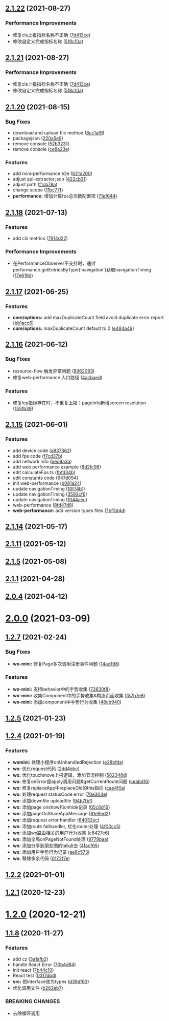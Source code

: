 ## [2.1.22](https://github.com/clouDr-f2e/mitojs/compare/v2.1.20...v2.1.22) (2021-08-27)


### Performance Improvements

* 修复cls上报指标名称不正确 ([7d413ce](https://github.com/clouDr-f2e/mitojs/commit/7d413ce673bb18cf7eb0285793f940ef2ea55640))
* 修改自定义完成指标名称 ([5f8c10a](https://github.com/clouDr-f2e/mitojs/commit/5f8c10a1b3f4b74f76c0f147cc30a41f6dd2ab46))



## [2.1.21](https://github.com/clouDr-f2e/mitojs/compare/v2.1.20...v2.1.22) (2021-08-27)


### Performance Improvements

* 修复cls上报指标名称不正确 ([7d413ce](https://github.com/clouDr-f2e/mitojs/commit/7d413ce673bb18cf7eb0285793f940ef2ea55640))
* 修改自定义完成指标名称 ([5f8c10a](https://github.com/clouDr-f2e/mitojs/commit/5f8c10a1b3f4b74f76c0f147cc30a41f6dd2ab46))



## [2.1.20](https://github.com/clouDr-f2e/mitojs/compare/v2.1.18...v2.1.20) (2021-08-15)


### Bug Fixes

* download and upload file method ([8cc1af9](https://github.com/clouDr-f2e/mitojs/commit/8cc1af9b8e17f7b281a21008f7ea39ab88805b09))
* packagejson ([220a5e9](https://github.com/clouDr-f2e/mitojs/commit/220a5e995a7401650a7f35f1d1b17fa63b58f73e))
* remove console ([52b3231](https://github.com/clouDr-f2e/mitojs/commit/52b3231789382e9d62197c4e6b675c5b48335fa9))
* remove console ([ce8a23e](https://github.com/clouDr-f2e/mitojs/commit/ce8a23e98723d2fec3e90f4744c0c6d0c5fcb13c))


### Features

* add mini-performance e2e ([621d200](https://github.com/clouDr-f2e/mitojs/commit/621d200096aff03e249c94a8c532a166f77359ea))
* adjust api-extractor.json ([422cb31](https://github.com/clouDr-f2e/mitojs/commit/422cb3172742ba50f7b3c4d240ee068dc15541c4))
* adjust path ([f1cb78a](https://github.com/clouDr-f2e/mitojs/commit/f1cb78a6025723e8c353a5ad7a8ce5e98f2db556))
* change scope ([11bc77f](https://github.com/clouDr-f2e/mitojs/commit/11bc77f03b1ec89d0350a8da321c3d8fe9412d12))
* **performance:** 增加计算fps总次数配置项 ([71ef644](https://github.com/clouDr-f2e/mitojs/commit/71ef6444bb278e73dcce33b7f5433b9b318a1e33))



## [2.1.18](https://github.com/clouDr-f2e/mitojs/compare/v2.1.17...v2.1.18) (2021-07-13)


### Features

* add cls metrics ([7914d22](https://github.com/clouDr-f2e/mitojs/commit/7914d22188435fa42df8267b16b192ea6ad0b55b))


### Performance Improvements

* 在PerformanceObserver不支持时，通过performance.getEntriesByType('navigation')获取navigationTiming ([17e619d](https://github.com/clouDr-f2e/mitojs/commit/17e619dbef1903741c86784d93be0a126c1f8d9c))



## [2.1.17](https://github.com/clouDr-f2e/mitojs/compare/v2.1.16...v2.1.17) (2021-06-25)


### Features

* **core/options:** add maxDuplicateCount field avoid duplicate error report ([bb1acc6](https://github.com/clouDr-f2e/mitojs/commit/bb1acc6f263e70710adac21773925477d899d8f7))
* **core/options:** maxDuplicateCount default to 2 ([e484a49](https://github.com/clouDr-f2e/mitojs/commit/e484a49fd613629736a895445644f8dad9313885))



## [2.1.16](https://github.com/clouDr-f2e/mitojs/compare/v2.1.15...v2.1.16) (2021-06-12)


### Bug Fixes

* resource-flow 触发异常问题 ([8962093](https://github.com/clouDr-f2e/mitojs/commit/8962093e5c507e1f82b98044bec5a9ebda453afb))
* 修复web-performance 入口路径 ([4acbaed](https://github.com/clouDr-f2e/mitojs/commit/4acbaed086809302ab82d3bee2afb74544ecd801))


### Features

* 修复lcp指标存在时，不重复上报；pageInfo新增screen resolution ([155fb39](https://github.com/clouDr-f2e/mitojs/commit/155fb396400c8cdc2c16a266800e5af201bbc149))



## [2.1.15](https://github.com/clouDr-f2e/mitojs/compare/v2.1.14...v2.1.15) (2021-06-01)


### Features

* add device code ([a837362](https://github.com/clouDr-f2e/mitojs/commit/a83736209175835128a30c1ccb75f1da171fd157))
* add fps code ([f7cd37b](https://github.com/clouDr-f2e/mitojs/commit/f7cd37bd057986b242c1a51ea0972445c4172521))
* add network info ([bed9a3a](https://github.com/clouDr-f2e/mitojs/commit/bed9a3a0ec61c0f3bb0d1351b81d5a4ee7276451))
* add web performance example ([8d2fc96](https://github.com/clouDr-f2e/mitojs/commit/8d2fc9624549e19bdb75d68fd92077bb39fe2c07))
* edit calculateFps.ts ([fbfd34b](https://github.com/clouDr-f2e/mitojs/commit/fbfd34b841f1de7a33b1b2a9583a1a92045364a5))
* edit constants code ([647d094](https://github.com/clouDr-f2e/mitojs/commit/647d094f5d09ebc1beffb611ad14a0dfeca5f339))
* init web-performance ([b081a24](https://github.com/clouDr-f2e/mitojs/commit/b081a245659d419fb52ee1b2fa85d6ee1e3f03a3))
* update navigationTiming ([10f74b1](https://github.com/clouDr-f2e/mitojs/commit/10f74b1a9c3d021d91f2b2d23218af8e905a796d))
* update navigationTiming ([3593cf6](https://github.com/clouDr-f2e/mitojs/commit/3593cf6d12c2b88b6ffe339a7cc4532b1150370b))
* update navigationTiming ([1044aec](https://github.com/clouDr-f2e/mitojs/commit/1044aec8a4d738b4bcd402164a680f7c530bd567))
* web-performance ([8fd47d8](https://github.com/clouDr-f2e/mitojs/commit/8fd47d8583a2066f653adc58255b9e4e0c5ec7fe))
* **web-performance:** add version types files ([7bf3d4d](https://github.com/clouDr-f2e/mitojs/commit/7bf3d4dc920069822254c031ed87ea411a0703f8))



## [2.1.14](https://github.com/clouDr-f2e/mitojs/compare/v2.1.11...v2.1.14) (2021-05-17)



## [2.1.11](https://github.com/clouDr-f2e/mitojs/compare/v2.1.5...v2.1.11) (2021-05-12)



## [2.1.5](https://github.com/clouDr-f2e/mitojs/compare/2.1.1...v2.1.5) (2021-05-08)



## [2.1.1](https://github.com/clouDr-f2e/mitojs/compare/v2.0.4...2.1.1) (2021-04-28)



## [2.0.4](https://github.com/clouDr-f2e/mitojs/compare/v2.0.0...v2.0.4) (2021-04-12)



# [2.0.0](https://github.com/clouDr-f2e/mitojs/compare/v1.2.7...v2.0.0) (2021-03-09)



## [1.2.7](https://github.com/clouDr-f2e/mitojs/compare/v1.2.5...v1.2.7) (2021-02-24)


### Bug Fixes

* **wx-mini:** 修复Page多次调用注册事件问题 ([14ad198](https://github.com/clouDr-f2e/mitojs/commit/14ad198ef6c281300f184e8952916d6a097bc9d0))


### Features

* **wx-mini:** 支持behavior中的手势收集 ([73830f8](https://github.com/clouDr-f2e/mitojs/commit/73830f84924b393ca72930e502f32f8010f06f68))
* **wx-mini:** 收集Component中的手势收集&构造页面收集 ([f87b7e8](https://github.com/clouDr-f2e/mitojs/commit/f87b7e89d57a830137f08068c1e9cd4f8a5d91d6))
* **wx-mini:** 添加component中手势行为收集 ([48cb940](https://github.com/clouDr-f2e/mitojs/commit/48cb940db35cde39453603b5874e70f932f32193))



## [1.2.5](https://github.com/clouDr-f2e/mitojs/compare/v1.2.4...v1.2.5) (2021-01-23)



## [1.2.4](https://github.com/clouDr-f2e/mitojs/compare/v1.2.2...v1.2.4) (2021-01-19)


### Features

* **wxmini:** 处理小程序onUnhandledRejection ([e28bfda](https://github.com/clouDr-f2e/mitojs/commit/e28bfdabf0ec66987966ac42186b9c3738934608))
* **wx:** 优化request代码 ([2dd4ebc](https://github.com/clouDr-f2e/mitojs/commit/2dd4ebcd0ce8b312ff5ce0d0c34fb3eaf5e6d46f))
* **wx:** 优化touchmove上报逻辑，添加节流控制 ([582348d](https://github.com/clouDr-f2e/mitojs/commit/582348d6e2890830c281a0af6176ef8c492620fc))
* **wx:** 修复onError是apply调用问题&getCurrentRoute问题 ([ceabd16](https://github.com/clouDr-f2e/mitojs/commit/ceabd16457b83db2d857a0a81f3b808b470211b0))
* **wx:** 修复replaceApp中replaceOld的this指向 ([cae4f0a](https://github.com/clouDr-f2e/mitojs/commit/cae4f0ae26819c0a55ac66dbd77da12febfd5fe8))
* **wx:** 处理request statusCode error ([70e304e](https://github.com/clouDr-f2e/mitojs/commit/70e304e692ee0424e533618b7b05243892aab469))
* **wx:** 添加downfile uploadfile ([94b7fbf](https://github.com/clouDr-f2e/mitojs/commit/94b7fbf1986702744f35206dc0d6406f87d52be8))
* **wx:** 添加page onshow和onhide记录 ([05c6d16](https://github.com/clouDr-f2e/mitojs/commit/05c6d169c95dc9bb0fa5a583a2811a1ed4b16c03))
* **wx:** 添加pageOnShareAppMessage ([61e9ed2](https://github.com/clouDr-f2e/mitojs/commit/61e9ed2a0e3379f222363375812e97d8fe48700f))
* **wx:** 添加request error handler ([64032ec](https://github.com/clouDr-f2e/mitojs/commit/64032ec8e5386beb839c0f225913d504bfe9e342))
* **wx:** 添加route failhandler, 优化router处理 ([4f00cc5](https://github.com/clouDr-f2e/mitojs/commit/4f00cc5764bfacf6b2bc8eb5280c89480318bfe1))
* **wx:** 添加wx路由相关的用户行为收集 ([c8427e6](https://github.com/clouDr-f2e/mitojs/commit/c8427e641bc88153592aa266c58d766a7f169fe0))
* **wx:** 添加全局onPageNotFound处理 ([9779baa](https://github.com/clouDr-f2e/mitojs/commit/9779baad307dd9c78a247912468fe60f4ed0c138))
* **wx:** 添加分享到朋友圈的tab点击 ([4facf65](https://github.com/clouDr-f2e/mitojs/commit/4facf651c697900f37f19aaeaab5c090212d36f1))
* **wx:** 添加用户手势行为记录 ([ae8c573](https://github.com/clouDr-f2e/mitojs/commit/ae8c573e68e7cc7cf1d7895631e02679271edf86))
* **wx:** 移除多余代码 ([0172f7e](https://github.com/clouDr-f2e/mitojs/commit/0172f7e24e274ac3a62e579f0bcac6eaf5cbb938))



## [1.2.2](https://github.com/clouDr-f2e/mitojs/compare/v1.2.1...v1.2.2) (2021-01-01)



## [1.2.1](https://github.com/clouDr-f2e/mitojs/compare/1.2.0...v1.2.1) (2020-12-23)



# [1.2.0](https://github.com/clouDr-f2e/mitojs/compare/1.1.8...1.2.0) (2020-12-21)



## [1.1.8](https://github.com/clouDr-f2e/mitojs/compare/3a1afb2271bf5c732cd7d448826dce239fa4ea83...1.1.8) (2020-11-27)


### Features

* add cz ([3a1afb2](https://github.com/clouDr-f2e/mitojs/commit/3a1afb2271bf5c732cd7d448826dce239fa4ea83))
* handle React Error ([70b4d84](https://github.com/clouDr-f2e/mitojs/commit/70b4d846c66437b0ec0ce7aa918e7c2432eb7580))
* init react ([7b44c10](https://github.com/clouDr-f2e/mitojs/commit/7b44c1096fa0a1f9ff0a9a84830450673cc098fb))
* React test ([0317dbd](https://github.com/clouDr-f2e/mitojs/commit/0317dbda7723602a7c882705384c6e7f42178063))
* **src:** 把interface改为types ([d39df63](https://github.com/clouDr-f2e/mitojs/commit/d39df630edcc83d29a37009f1fe7a48edd94162b))
* 优化调用文件 ([b262eb7](https://github.com/clouDr-f2e/mitojs/commit/b262eb76182b80f7ffd007686be772b2c5db9449))


### BREAKING CHANGES

* 去除循环调用



